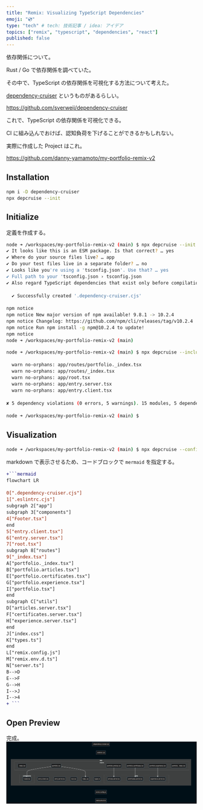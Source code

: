 ```yaml
---
title: "Remix: Visualizing TypeScript Dependencies"
emoji: "💿"
type: "tech" # tech: 技術記事 / idea: アイデア
topics: ["remix", "typescript", "dependencies", "react"]
published: false
---
```

依存関係について。

Rust / Go で依存関係を調べていた。

その中で、TypeScript の依存関係を可視化する方法について考えた。

[dependency-cruiser](https://github.com/sverweij/dependency-cruiser) というものがあるらしい。

https://github.com/sverweij/dependency-cruiser

これで、TypeScript の依存関係を可視化できる。

CI に組み込んでおけば、認知負荷を下げることができるかもしれない。

実際に作成した Project はこれ。

https://github.com/danny-yamamoto/my-portfolio-remix-v2

## Installation
```bash
npm i -D dependency-cruiser
npx depcruise --init
```

## Initialize
定義を作成する。

```bash
node ➜ /workspaces/my-portfolio-remix-v2 (main) $ npx depcruise --init
✔ It looks like this is an ESM package. Is that correct? … yes
✔ Where do your source files live? … app
✔ Do your test files live in a separate folder? … no
✔ Looks like you're using a 'tsconfig.json'. Use that? … yes
✔ Full path to your 'tsconfig.json › tsconfig.json
✔ Also regard TypeScript dependencies that exist only before compilation? … no

  ✔ Successfully created '.dependency-cruiser.cjs'

npm notice 
npm notice New major version of npm available! 9.8.1 -> 10.2.4
npm notice Changelog: https://github.com/npm/cli/releases/tag/v10.2.4
npm notice Run npm install -g npm@10.2.4 to update!
npm notice 
node ➜ /workspaces/my-portfolio-remix-v2 (main)
```

```bash
node ➜ /workspaces/my-portfolio-remix-v2 (main) $ npx depcruise --include-only "^app"  --config .dependency-cruiser.cjs .

  warn no-orphans: app/routes/portfolio._index.tsx
  warn no-orphans: app/routes/_index.tsx
  warn no-orphans: app/root.tsx
  warn no-orphans: app/entry.server.tsx
  warn no-orphans: app/entry.client.tsx

✘ 5 dependency violations (0 errors, 5 warnings). 15 modules, 5 dependencies cruised.

node ➜ /workspaces/my-portfolio-remix-v2 (main) $
```

## Visualization
```bash
node ➜ /workspaces/my-portfolio-remix-v2 (main) $ npx depcruise --config -x "^(build|functions|node_modules|public)" .dependency-cruiser.cjs . --output-type mermaid > depcruise.md
```

markdown で表示させるため、コードブロックで `mermaid` を指定する。
```diff
+```mermaid
flowchart LR

0[".dependency-cruiser.cjs"]
1[".eslintrc.cjs"]
subgraph 2["app"]
subgraph 3["components"]
4["Footer.tsx"]
end
5["entry.client.tsx"]
6["entry.server.tsx"]
7["root.tsx"]
subgraph 8["routes"]
9["_index.tsx"]
A["portfolio._index.tsx"]
B["portfolio.articles.tsx"]
E["portfolio.certificates.tsx"]
G["portfolio.experience.tsx"]
I["portfolio.tsx"]
end
subgraph C["utils"]
D["articles.server.tsx"]
F["certificates.server.tsx"]
H["experience.server.tsx"]
end
J["index.css"]
K["types.ts"]
end
L["remix.config.js"]
M["remix.env.d.ts"]
N["server.ts"]
B-->D
E-->F
G-->H
I-->J
I-->4
+ ```
```

## Open Preview
完成。
![image](image-2.png)
